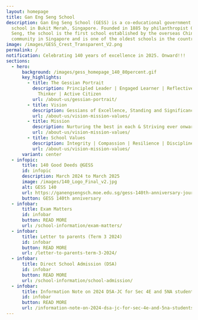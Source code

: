 ```yaml
---
layout: homepage
title: Gan Eng Seng School
description: Gan Eng Seng School (GESS) is a co-educational government secondary
  school in Bukit Merah, Singapore. Founded in 1885 by philanthropist Gan Eng
  Seng, the school is the first school established by the overseas Chinese
  community in Singapore and is one of the oldest schools in the country.
image: /images/GESS_Crest_Transparent_V2.png
permalink: /
notification: Celebrating 140 years of excellence in 2025. Onward!!!
sections:
  - hero:
      background: /images/gess_homepage_140_80percent.gif
      key_highlights:
        - title: The Gessian Portrait
          description: Principled Leader | Engaged Learner | Reflective & Innovative
            Thinker | Active Citizen
          url: /about-us/gessian-portrait/
        - title: Vision
          description: Gessians of Excellence, Standing and Significance
          url: /about-us/vision-mission-values/
        - title: Mission
          description: Nurturing the best in each & Striving ever onward
          url: /about-us/vision-mission-values/
        - title: School Values
          description: Integrity | Compassion | Resilience | Discipline | Respect
          url: /about-us/vision-mission-values/
      variant: center
  - infopic:
      title: 140 Good Deeds @GESS
      id: infopic
      description: March 2024 to March 2025
      image: /images/140_Logo_Final_v2.jpg
      alt: GESS 140
      url: https://ganengsengsch.moe.edu.sg/gess-140th-anniversary-journey/
      button: GESS 140th anniversary
  - infobar:
      title: Exam Matters
      id: infobar
      button: READ MORE
      url: /school-information/exam-matters/
  - infobar:
      title: Letter to parents (Term 3 2024)
      id: infobar
      button: READ MORE
      url: /letter-to-parents-term-3-2024/
  - infobar:
      title: Direct School Admission (DSA)
      id: infobar
      button: READ MORE
      url: /school-information/school-admission/
  - infobar:
      title: Information Note on 2024 DSA-JC for Sec 4E and 5NA students
      id: infobar
      button: READ MORE
      url: /information-note-on-2024-dsa-jc-for-sec-4e-and-5na-students/
---
```

